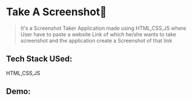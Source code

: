# Take A Screenshot🎥
> It's a Screenshot Taker Application made using HTML,CSS,JS where User have to paste a website Link of which he/she wants to take screenshot and the application create a Screenshot of that link

## Tech Stack USed:
HTML,CSS,JS

## Demo:
